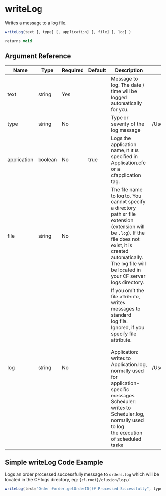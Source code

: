 # writeLog

Writes a message to a log file.

```javascript
writeLog(text [, type] [, application] [, file] [, log] )
```

```javascript
returns void
```

## Argument Reference

| Name | Type | Required | Default | Description | Values |
| --- | --- | --- | --- | --- | --- |
| text | string | Yes |  | Message to log. The date / time will be logged automatically for you. |  |
| type | string | No |  | Type or severity of the log message | /Users/garethedwards/development/github/cfdocs/docs/functions/writelog.md|fatal |
| application | boolean | No | true | Logs the application name, if it is specified in Application.cfc or a cfapplication tag. |  |
| file | string | No |  | The file name to log to. You cannot specify a directory path or file extension (extension will be `.log`). If the file does not exist, it is created automatically. The log file will be located in your CF server logs directory. |  |
| log | string | No |  | If you omit the file attribute, writes messages to standard<br /> log file. Ignored, if you specify file attribute.<br /><br /> Application: writes to Application.log, normally used for<br /> application-specific messages.<br /> Scheduler: writes to Scheduler.log, normally used to log<br /> the execution of scheduled tasks. | /Users/garethedwards/development/github/cfdocs/docs/functions/writelog.md|Scheduler |

## Simple writeLog Code Example

Logs an order processed successfully message to `orders.log` which will be located in the CF logs directory, eg: `{cf.root}/cfusion/logs/`

```javascript
writeLog(text="Order #order.getOrderID()# Processed Successfully", type="information", file="orders");
```
